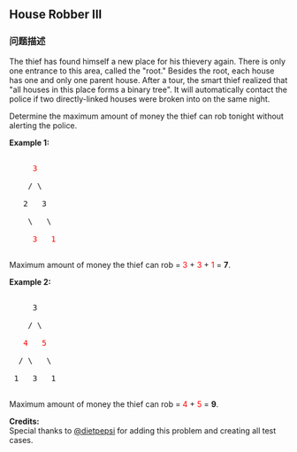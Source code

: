 ## House Robber III  
### 问题描述

The thief has found himself a new place for his thievery again. There is only one entrance to this area, called the "root." Besides the root, each house has one and only one parent house. After a tour, the smart thief realized that "all houses in this place forms a binary tree". It will automatically contact the police if two directly-linked houses were broken into on the same night.



Determine the maximum amount of money the thief can rob tonight without alerting the police.


**Example 1:**<br />
<pre>
     <font color="red">3</font>
    / \
   2   3
    \   \ 
     <font color="red">3   1</font>
</pre>
Maximum amount of money the thief can rob = <font color="red">3</font> + <font color="red">3</font> + <font color="red">1</font> = **7**.


**Example 2:**<br />
<pre>
     3
    / \
   <font color="red">4</font>   <font color="red">5</font>
  / \   \ 
 1   3   1
</pre>
Maximum amount of money the thief can rob = <font color="red">4</font> + <font color="red">5</font> = **9**.


**Credits:**<br />Special thanks to [@dietpepsi](https://leetcode.com/discuss/user/dietpepsi) for adding this problem and creating all test cases.
